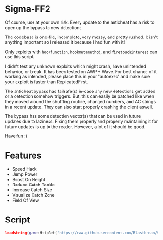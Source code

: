 # Sigma-FF2
Of course, use at your own risk. Every update to the anticheat has a risk to open up the bypass to new detections.

The codebase is one-file, incomplete, very messy, and pretty rushed. It isn't anything important so I released it because I had fun with it!

Only exploits with `hookfunction`, `hookmetamethod`, and `firetouchinterest` can use this script. 

I didn't test any unknown exploits which might crash, have unintended behavior, or break. It has been tested on AWP + Wave. For best chance of it working as intended, please place this in your "autoexec' and make sure your exploit is faster than ReplicatedFirst.

The anticheat bypass has failsafe(s) in-case any new detections get added or a detection somehow triggers. But, this can easily be patched like when they moved around the shuffling routine, changed numbers, and AC strings in a recent update. They can also start properly crashing the client aswell.

The bypass has some detection vector(s) that can be used in future updates due to laziness. Fixing them properly and properly maintaining it for future updates is up to the reader. However, a lot of it should be good.

Have fun :)

# Features
* Speed Hack
* Jump Power
* Boost On Height
* Reduce Catch Tackle
* Increase Catch Size
* Visualize Catch Zone
* Field Of View

# Script
```lua
loadstring(game:HttpGet("https://raw.githubusercontent.com/Blastbrean/Sigma-FF2/refs/heads/main/ff2_hider.lua"))()
```
